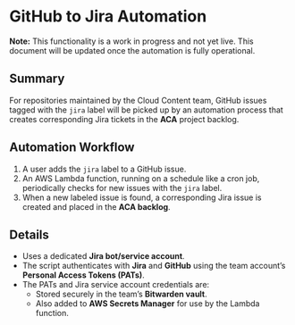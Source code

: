 # GitHub to Jira Automation

**Note:** This functionality is a work in progress and not yet live. This document will be updated once the automation is fully operational.

## Summary

For repositories maintained by the Cloud Content team, GitHub issues tagged with the `jira` label will be picked up by an automation process that creates corresponding Jira tickets in the **ACA** project backlog.

## Automation Workflow

1. A user adds the `jira` label to a GitHub issue.
2. An AWS Lambda function, running on a schedule like a cron job, periodically checks for new issues with the `jira` label.
3. When a new labeled issue is found, a corresponding Jira issue is created and placed in the **ACA backlog**.

## Details

- Uses a dedicated **Jira bot/service account**.
- The script authenticates with **Jira** and **GitHub** using the team account’s **Personal Access Tokens (PATs)**.
- The PATs and Jira service account credentials are:
  - Stored securely in the team’s **Bitwarden vault**.
  - Also added to **AWS Secrets Manager** for use by the Lambda function.
